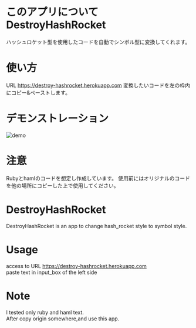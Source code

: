 # このアプリについて DestroyHashRocket
 ハッシュロケット型を使用したコードを自動でシンボル型に変換してくれます。

# 使い方
URL <https://destroy-hashrocket.herokuapp.com>
変換したいコードを左の枠内にコピー&ペーストします。

# デモンストレーション
![demo](https://user-images.githubusercontent.com/59155275/92447268-fb139b80-f1f1-11ea-9ad0-980eca49adc2.gif)
 
# 注意
Rubyとhamlのコードを想定し作成しています。
使用前にはオリジナルのコードを他の場所にコピーした上で使用してください。


# DestroyHashRocket
 
DestroyHashRocket is an app to change hash_rocket style to symbol style. 
 
# Usage

access to URL <https://destroy-hashrocket.herokuapp.com>  
paste text in input_box of the left side
 
# Note
 
 I tested only ruby and haml text.  
 After copy origin somewhere,and use this app.
